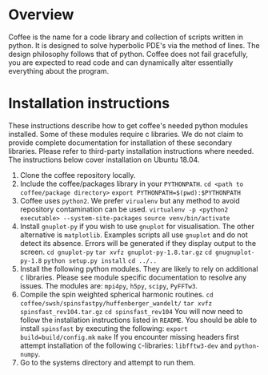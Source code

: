 Overview
========

Coffee is the name for a code library and collection of scripts written in python.
It is  designed to solve
hyperbolic PDE's via the method of lines. The design philosophy follows that of
python. Coffee does not fail gracefully, you are expected to read code and
can dynamically alter essentially everything about the program.

Installation instructions
=======

These instructions describe how to get coffee's needed python modules installed.
Some of these modules require c libraries. We do not claim to provide complete
documentation for installation of these secondary libraries. Please refer to
third-party installation instructions where needed. The instructions below
cover installation on Ubuntu 18.04.

1. Clone the coffee repository locally.
1. Include the coffee/packages library in your `PYTHONPATH`. 
``cd <path to coffee/package directory>``
``export PYTHONPATH=$(pwd):$PYTHONPATH``
1. Coffee uses `python2`. We prefer ``virualenv`` but any method to avoid repository
contamination can be used.
``virtualenv -p <python2 executable> --system-site-packages``
``source venv/bin/activate``
1. Install ``gnuplot-py`` if you wish to use ``gnuplot`` for visualisation. The 
other alternative is ``matplotlib``. Examples scripts all use ``gnuplot`` and do
not detect its absence. Errors will be generated if they display output to the
screen.
``cd gnuplot-py``
``tar xvfz gnuplot-py-1.8.tar.gz``
``cd gnugnuplot-py-1.8``
``python setup.py install``
``cd ../..``
1. Install the following python modules. They are likely to rely on additional
``C`` libraries. Please see module specific documentation to resolve any issues.
The modules are: ``mpi4py``, ``h5py``, ``scipy``, ``PyFFTw3``.
1. Compile the spin weighted spherical harmonic routines.
``cd coffee/swsh/spinsfastpy/huffenberger_wandelt/``
``tar xvfz spinsfast_rev104.tar.gz``
``cd spinsfast_rev104``
You will now need to follow the installation instructions listed in ``README``.
You should be able to install ``spinsfast`` by executing the following:
``export build=build/config.mk``
``make``
If you encounter missing headers first attempt installation of the following
``C``-libraries: ``libfftw3-dev`` and ``python-numpy``.
1. Go to the systems directory and attempt to run them.




